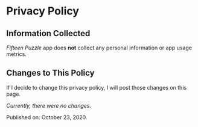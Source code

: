 # Privacy Policy

## Information Collected

_Fifteen Puzzle_ app does **not** collect any personal information or app usage metrics.

## Changes to This Policy

If I decide to change this privacy policy, I will post those changes on this page.

_Currently, there were no changes._

Published on: October 23, 2020.
